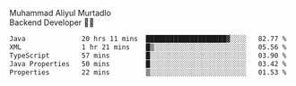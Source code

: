 Muhammad Aliyul Murtadlo
<br>
Backend Developer 👨‍💻
<br>
<!--START_SECTION:waka-->

```txt
Java              20 hrs 11 mins  ████████████████████▓░░░░   82.77 %
XML               1 hr 21 mins    █▒░░░░░░░░░░░░░░░░░░░░░░░   05.56 %
TypeScript        57 mins         █░░░░░░░░░░░░░░░░░░░░░░░░   03.90 %
Java Properties   50 mins         █░░░░░░░░░░░░░░░░░░░░░░░░   03.42 %
Properties        22 mins         ▒░░░░░░░░░░░░░░░░░░░░░░░░   01.53 %
```

<!--END_SECTION:waka-->
